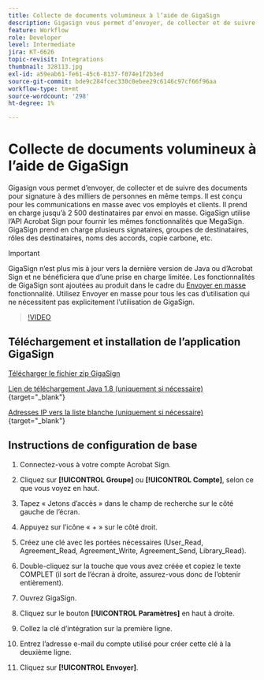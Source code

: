 ```yaml
---
title: Collecte de documents volumineux à l’aide de GigaSign
description: Gigasign vous permet d’envoyer, de collecter et de suivre des documents pour signature à des milliers de personnes en même temps
feature: Workflow
role: Developer
level: Intermediate
jira: KT-6626
topic-revisit: Integrations
thumbnail: 328113.jpg
exl-id: a59eab61-fe61-45c6-8137-f074e1f2b3ed
source-git-commit: bde9c284fcec330c0ebee29c6146c97cf66f96aa
workflow-type: tm+mt
source-wordcount: '298'
ht-degree: 1%

---
```


# Collecte de documents volumineux à l’aide de GigaSign

Gigasign vous permet d’envoyer, de collecter et de suivre des documents pour signature à des milliers de personnes en même temps. Il est conçu pour les communications en masse avec vos employés et clients. Il prend en charge jusqu’à 2 500 destinataires par envoi en masse. GigaSign utilise l’API Acrobat Sign pour fournir les mêmes fonctionnalités que MegaSign. GigaSign prend en charge plusieurs signataires, groupes de destinataires, rôles des destinataires, noms des accords, copie carbone, etc.

>[!IMPORTANT]
>
>GigaSign n’est plus mis à jour vers la dernière version de Java ou d’Acrobat Sign et ne bénéficiera que d’une prise en charge limitée. Les fonctionnalités de GigaSign sont ajoutées au produit dans le cadre du [Envoyer en masse](https://experienceleague.adobe.com/docs/document-cloud-learn/sign-learning-hub/develop/custom/gigasign.html?) fonctionnalité. Utilisez Envoyer en masse pour tous les cas d’utilisation qui ne nécessitent pas explicitement l’utilisation de GigaSign.

>[!VIDEO](https://video.tv.adobe.com/v/328113?quality=12&learn=on&hidetitle=true)

## Téléchargement et installation de l’application GigaSign

[Télécharger le fichier zip GigaSign](https://acrobat.adobe.com/id/urn:aaid:sc:US:001cf62d-1cab-46c7-aa96-661ac8680206)

[Lien de téléchargement Java 1.8 (uniquement si nécessaire)](https://www.oracle.com/java/technologies/javase/javase8-archive-downloads.html) {target="_blank"}

[Adresses IP vers la liste blanche (uniquement si nécessaire)](https://helpx.adobe.com/fr/sign/system-requirements.html#IPs){target="_blank"}

## Instructions de configuration de base

1. Connectez-vous à votre compte Acrobat Sign.

1. Cliquez sur **[!UICONTROL Groupe]** ou **[!UICONTROL Compte]**, selon ce que vous voyez en haut.

1. Tapez « Jetons d’accès » dans le champ de recherche sur le côté gauche de l’écran.

1. Appuyez sur l’icône « + » sur le côté droit.

1. Créez une clé avec les portées nécessaires (User_Read, Agreement_Read, Agreement_Write, Agreement_Send, Library_Read).

1. Double-cliquez sur la touche que vous avez créée et copiez le texte COMPLET (il sort de l’écran à droite, assurez-vous donc de l’obtenir entièrement).

1. Ouvrez GigaSign.

1. Cliquez sur le bouton **[!UICONTROL Paramètres]** en haut à droite.

1. Collez la clé d’intégration sur la première ligne.

1. Entrez l’adresse e-mail du compte utilisé pour créer cette clé à la deuxième ligne.

1. Cliquez sur **[!UICONTROL Envoyer]**.
